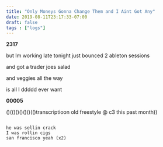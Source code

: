 ```yaml
---
title: "Only Moneys Gonna Change Them and I Aint Got Any"
date: 2019-08-11T23:17:33-07:00
draft: false
tags : ["logs"]
---
```


**2317**

but Im working late tonight just bounced 2 ableton sessions

and got a trader joes salad

and veggies all the way

is all I ddddd ever want





**00005**



()(()()()()()(()transcriptioon old freestyle @ c3 this past month))

```

he was sellin crack
I was rollin cigs
san francisco yeah (x2)

```
